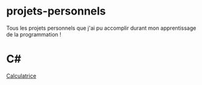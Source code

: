 # projets-personnels
Tous les projets personnels que j'ai pu accomplir durant mon apprentissage de la programmation !

# C#
[Calculatrice](./C#/Calculatrice/)
